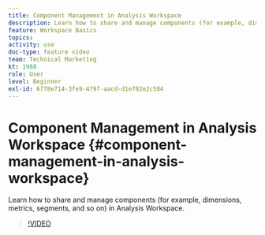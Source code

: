 ```yaml
---
title: Component Management in Analysis Workspace
description: Learn how to share and manage components (for example, dimensions, metrics, segments, and so on) in Analysis Workspace.
feature: Workspace Basics
topics: 
activity: use
doc-type: feature video
team: Technical Marketing
kt: 1988
role: User
level: Beginner
exl-id: 6778e714-3fe9-479f-aacd-d1e702e2c584
---
```

# Component Management in Analysis Workspace {#component-management-in-analysis-workspace}

Learn how to share and manage components (for example, dimensions, metrics, segments, and so on) in Analysis Workspace.

>[!VIDEO](https://video.tv.adobe.com/v/24095/?quality=12)
